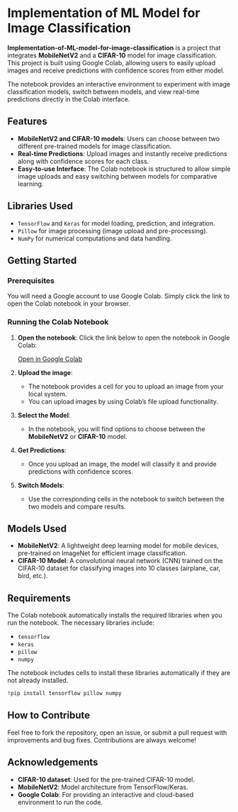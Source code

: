 # Implementation of ML Model for Image Classification

**Implementation-of-ML-model-for-image-classification** is a project that integrates **MobileNetV2** and a **CIFAR-10** model for image classification. This project is built using Google Colab, allowing users to easily upload images and receive predictions with confidence scores from either model.

The notebook provides an interactive environment to experiment with image classification models, switch between models, and view real-time predictions directly in the Colab interface.

## Features

- **MobileNetV2 and CIFAR-10 models**: Users can choose between two different pre-trained models for image classification.
- **Real-time Predictions**: Upload images and instantly receive predictions along with confidence scores for each class.
- **Easy-to-use Interface**: The Colab notebook is structured to allow simple image uploads and easy switching between models for comparative learning.

## Libraries Used

- `TensorFlow` and `Keras` for model loading, prediction, and integration.
- `Pillow` for image processing (image upload and pre-processing).
- `NumPy` for numerical computations and data handling.

## Getting Started

### Prerequisites

You will need a Google account to use Google Colab. Simply click the link to open the Colab notebook in your browser.

### Running the Colab Notebook

1. **Open the notebook**: Click the link below to open the notebook in Google Colab:
   
   [Open in Google Colab](https://colab.research.google.com/github/your-username/Implementation-of-ML-model-for-image-classification/blob/main/notebook.ipynb)

2. **Upload the image**: 
   - The notebook provides a cell for you to upload an image from your local system.
   - You can upload images by using Colab’s file upload functionality.

3. **Select the Model**: 
   - In the notebook, you will find options to choose between the **MobileNetV2** or **CIFAR-10** model.

4. **Get Predictions**: 
   - Once you upload an image, the model will classify it and provide predictions with confidence scores.

5. **Switch Models**: 
   - Use the corresponding cells in the notebook to switch between the two models and compare results.

## Models Used

- **MobileNetV2**: A lightweight deep learning model for mobile devices, pre-trained on ImageNet for efficient image classification.
- **CIFAR-10 Model**: A convolutional neural network (CNN) trained on the CIFAR-10 dataset for classifying images into 10 classes (airplane, car, bird, etc.).

## Requirements

The Colab notebook automatically installs the required libraries when you run the notebook. The necessary libraries include:

- `tensorflow`
- `keras`
- `pillow`
- `numpy`

The notebook includes cells to install these libraries automatically if they are not already installed.

```bash
!pip install tensorflow pillow numpy
```

## How to Contribute

Feel free to fork the repository, open an issue, or submit a pull request with improvements and bug fixes. Contributions are always welcome!

## Acknowledgements

- **CIFAR-10 dataset**: Used for the pre-trained CIFAR-10 model.
- **MobileNetV2**: Model architecture from TensorFlow/Keras.
- **Google Colab**: For providing an interactive and cloud-based environment to run the code.
